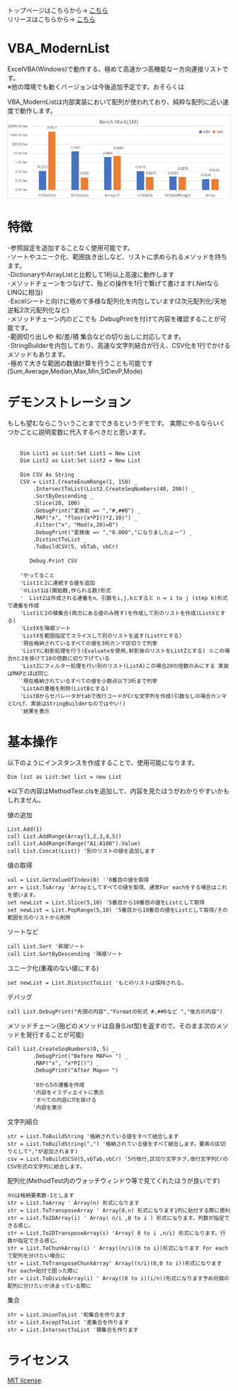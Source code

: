 トップページはこちらから→ [こちら](https://github.com/es2z/VBA_ModernList/)   
リリースはこちらから→  [こちら](https://github.com/es2z/VBA_ModernList/releases)

# VBA_ModernList
ExcelVBA(Windows)で動作する、極めて高速かつ高機能な一方向連接リストです。   
※他の環境でも動くバージョンは今後追加予定です。おそらくは

VBA_ModernListは内部実装において配列が使われており、純粋な配列に近い速度で動作します。
 ![](/BenchMark.png?raw=true) 

# 特徴
･参照設定を追加することなく使用可能です。  
･ソートやユニーク化、範囲抜き出しなど、リストに求められるメソッドを持ちます。  
･DictionaryやArrayListと比較して1桁以上高速に動作します  
･メソッドチェーンをつなげて、殆どの操作を1行で繋げて書けます(.NetならLINQに相当)  
･Excelシートと向けに極めて多様な配列化を内包しています(2次元配列化/天地逆転2次元配列化など)  
･メソッドチェーン内のどこでも .DebugPrintを付けて内容を確認することが可能です。  
･範囲切り出しや 和/差/積 集合などの切り出しに対応してます。  
･StringBuilderを内包しており、高速な文字列結合が行え、CSV化を1行でかけるメソッドもあります。  
･極めて大きな範囲の数値計算を行うことも可能です(Sum,Average,Median,Max,Min,StDevP,Mode)  

# デモンストレーション
もしも望むならこういうことまでできるというデモです。
実際にやるならいくつかごとに説明変数に代入するべきだと思います。
```VBA

    Dim List1 as List:Set List1 = New List
    Dim List2 as List:Set List2 = New List
   
    Dim CSV As String
    CSV = List1.CreateEnumRange(1, 150) _
        .IntersectToList(List2.CreateSeqNumbers(40, 200)) _
        .SortByDescending _
        .Slice(20, 100) _
        .DebugPrint("変換前 => ","#,##0") _
        .MAP("x", "floor(x*PI()*2,10)") _
        .Filter("x", "Mod(x,20)=0") _
        .DebugPrint("変換後 => ","0.000","になりましたよー") _
        .DistinctToList _
        .ToBuildCSV(5, vbTab, vbCr)

       Debug.Print CSV
   
    'やってること
    'List1と2に連続する値を追加
    '※List1は(開始数,作られる数)形式
    '  List2は作成される連番をn、引数をi,j,kとすると n = i to j (step k)形式で連番を作成
    'List1と2の積集合(両方にある値のみ残す)を作成して別のリストを作成(ListXとする)
    'ListXを降順ソート
    'ListXを範囲指定でスライスして別のリストを返す(ListYとする)
    '現在格納されているすべての値を3桁カンマ区切りで列挙
    'ListYに射影処理を行う(Evaluateを使用,射影後のリストをListZとする) ※この場合πと2を掛けて10の倍数に切り下げている
    'ListZにフィルター処理を行い別のリスト(ListA)この場合20の倍数のみにする 実装はMAPとほぼ同じ
    '現在格納されているすべての値を小数点以下3桁まで列挙
    'ListAの重複を削除(ListBとする)
    'ListBからセパレータがtabで改行コードがCrな文字列を作成(引数なしの場合カンマとCrLf、実装はStringBuilderなのではやい!)
    '結果を表示
```

# 基本操作
 
以下のようにインスタンスを作成することで、使用可能になります。
```VBA
Dim list as List:Set list = new List
```  
※以下の内容はMethodTest.clsを追加して、内容を見たほうがわかりやすいかもしれません。

値の追加
```VBA
List.Add(1)
call List.AddRange(Array(1,2,3,4,5))
call List.AddRange(Range("A1:A100").Value)
call List.Concat(List)) '別のリストの値を追加します
```  

値の取得
```VBA
val = List.GetValueOfIndex(0) ''0番目の値を取得
arr = List.ToArray 'Arrayとしてすべての値を取得、通常For eachをする場合はこれを使います。
set newList = List.Slice(5,10) '5番目から10番目の値をListとして取得
set newList = List.PopRange(5,10) '5番目から10番目の値をListとして取得/その範囲を元のリストから削除
```  

ソートなど
```VBA
call List.Sort '昇順ソート
call List.SortByDescending '降順ソート
```  


ユニーク化(重複のない値にする)
```VBA
set newList = List.DistinctToList 'もとのリストは保持される。
```  

  
デバッグ
```VBA
call List.DebugPrint("先頭の内容","Formatの形式 #,##0など ","後方の内容")
```  

メソッドチェーン(殆どのメソッドは自身(List型)を返すので、そのまま次のメソッドを発行することが可能)
```VBA
Call List.CreateSeqNumbers(0, 5) _
        .DebugPrint("Before MAP=> ") _
        .MAP("x", "x*PI()") _
        .DebugPrint("After Map=> ")
        
        '0から5の連番を作成
        '内容をイミディエイトに表示
        'すべての内容にΠを掛ける
        '内容を表示
```  

文字列結合
```VBA
str = List.ToBuildString '格納されている値をすべて結合します
str = List.ToBuildString(",") '格納されている値をすべて結合します。要素の区切りとして","が追加されます)
csv = List.ToBuildSCSV(5,vbTab,vbCr) '5行改行,区切り文字タブ,改行文字列CrのCSV形式の文字列に結合します。
```  

配列化(MethodTest内のウォッチウィンドウ等で見てくれたほうが良いです)
```VBA
※nは格納要素数-1とします
str = List.ToArray ' Array(n) 形式になります
str = List.ToTransposeArray ' Array(0,n) 形式になります1列に貼付する際に便利
str = List.To2DArray(i) ' Array( n/i ,0 to i ) 形式になります。列数が指定できる感じ。
str = List.To2DTransposeArray(i) 'Array( 0 to i ,n/i) 形式になります。行数が指定できる感じ。
str = List.ToChunkArray(i) ' Array((n/i)(0 to i))形式になります For eachで配列を分けたい場合に
str = List.ToTransposeChunkArray' Array((n/i)(0,0 to i))形式になります For each+貼付で困った際に
str = List.ToDivideArray(i) ' Array((0 to i)(i/n))形式になります予め何個の配列に分けたいか決まっている際に
```  

集合
```VBA
str = List.UnionToList '和集合を作ります
str = List.ExceptToList '差集合を作ります
str = List.IntersectToList '積集合を作ります
```  
 
# ライセンス
[MIT license](https://en.wikipedia.org/wiki/MIT_License).
